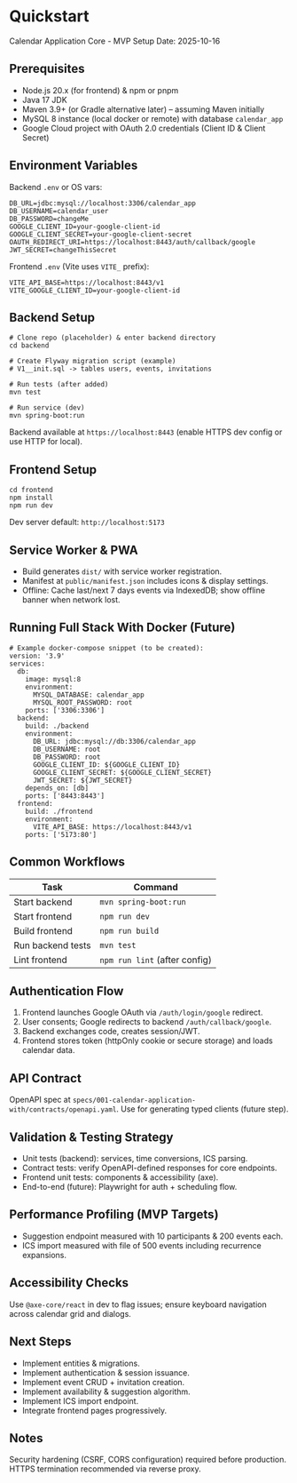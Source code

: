 # Quickstart
Calendar Application Core - MVP Setup
Date: 2025-10-16

## Prerequisites
- Node.js 20.x (for frontend) & npm or pnpm
- Java 17 JDK
- Maven 3.9+ (or Gradle alternative later) – assuming Maven initially
- MySQL 8 instance (local docker or remote) with database `calendar_app`
- Google Cloud project with OAuth 2.0 credentials (Client ID & Client Secret)

## Environment Variables
Backend `.env` or OS vars:
```
DB_URL=jdbc:mysql://localhost:3306/calendar_app
DB_USERNAME=calendar_user
DB_PASSWORD=changeMe
GOOGLE_CLIENT_ID=your-google-client-id
GOOGLE_CLIENT_SECRET=your-google-client-secret
OAUTH_REDIRECT_URI=https://localhost:8443/auth/callback/google
JWT_SECRET=changeThisSecret
```

Frontend `.env` (Vite uses `VITE_` prefix):
```
VITE_API_BASE=https://localhost:8443/v1
VITE_GOOGLE_CLIENT_ID=your-google-client-id
```

## Backend Setup
```
# Clone repo (placeholder) & enter backend directory
cd backend

# Create Flyway migration script (example)
# V1__init.sql -> tables users, events, invitations

# Run tests (after added)
mvn test

# Run service (dev)
mvn spring-boot:run
```
Backend available at `https://localhost:8443` (enable HTTPS dev config or use HTTP for local).

## Frontend Setup
```
cd frontend
npm install
npm run dev
```
Dev server default: `http://localhost:5173`

## Service Worker & PWA
- Build generates `dist/` with service worker registration.
- Manifest at `public/manifest.json` includes icons & display settings.
- Offline: Cache last/next 7 days events via IndexedDB; show offline banner when network lost.

## Running Full Stack With Docker (Future)
```
# Example docker-compose snippet (to be created):
version: '3.9'
services:
  db:
    image: mysql:8
    environment:
      MYSQL_DATABASE: calendar_app
      MYSQL_ROOT_PASSWORD: root
    ports: ['3306:3306']
  backend:
    build: ./backend
    environment:
      DB_URL: jdbc:mysql://db:3306/calendar_app
      DB_USERNAME: root
      DB_PASSWORD: root
      GOOGLE_CLIENT_ID: ${GOOGLE_CLIENT_ID}
      GOOGLE_CLIENT_SECRET: ${GOOGLE_CLIENT_SECRET}
      JWT_SECRET: ${JWT_SECRET}
    depends_on: [db]
    ports: ['8443:8443']
  frontend:
    build: ./frontend
    environment:
      VITE_API_BASE: https://localhost:8443/v1
    ports: ['5173:80']
```

## Common Workflows
| Task | Command |
|------|---------|
| Start backend | `mvn spring-boot:run` |
| Start frontend | `npm run dev` |
| Build frontend | `npm run build` |
| Run backend tests | `mvn test` |
| Lint frontend | `npm run lint` (after config) |

## Authentication Flow
1. Frontend launches Google OAuth via `/auth/login/google` redirect.
2. User consents; Google redirects to backend `/auth/callback/google`.
3. Backend exchanges code, creates session/JWT.
4. Frontend stores token (httpOnly cookie or secure storage) and loads calendar data.

## API Contract
OpenAPI spec at `specs/001-calendar-application-with/contracts/openapi.yaml`.
Use for generating typed clients (future step).

## Validation & Testing Strategy
- Unit tests (backend): services, time conversions, ICS parsing.
- Contract tests: verify OpenAPI-defined responses for core endpoints.
- Frontend unit tests: components & accessibility (axe). 
- End-to-end (future): Playwright for auth + scheduling flow.

## Performance Profiling (MVP Targets)
- Suggestion endpoint measured with 10 participants & 200 events each.
- ICS import measured with file of 500 events including recurrence expansions.

## Accessibility Checks
Use `@axe-core/react` in dev to flag issues; ensure keyboard navigation across calendar grid and dialogs.

## Next Steps
- Implement entities & migrations.
- Implement authentication & session issuance.
- Implement event CRUD + invitation creation.
- Implement availability & suggestion algorithm.
- Implement ICS import endpoint.
- Integrate frontend pages progressively.

## Notes
Security hardening (CSRF, CORS configuration) required before production. HTTPS termination recommended via reverse proxy.
